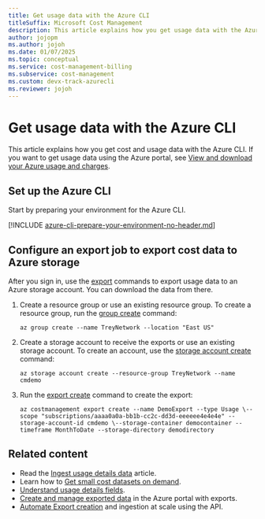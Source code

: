 ```yaml
---
title: Get usage data with the Azure CLI
titleSuffix: Microsoft Cost Management
description: This article explains how you get usage data with the Azure CLI.
author: jojopm
ms.author: jojoh
ms.date: 01/07/2025
ms.topic: conceptual
ms.service: cost-management-billing
ms.subservice: cost-management
ms.custom: devx-track-azurecli
ms.reviewer: jojoh
---
```


# Get usage data with the Azure CLI

This article explains how you get cost and usage data with the Azure CLI. If you want to get usage data using the Azure portal, see [View and download your Azure usage and charges](../understand/download-azure-daily-usage.md).

## Set up the Azure CLI

Start by preparing your environment for the Azure CLI.

[!INCLUDE [azure-cli-prepare-your-environment-no-header.md](~/reusable-content/azure-cli/azure-cli-prepare-your-environment-no-header.md)]

## Configure an export job to export cost data to Azure storage

After you sign in, use the [export](/cli/azure/costmanagement/export) commands to export usage data to an Azure storage account. You can download the data from there.

1. Create a resource group or use an existing resource group. To create a resource group, run the [group create](/cli/azure/group#az_group_create) command:

    ```azurecli
    az group create --name TreyNetwork --location "East US"
    ```
1. Create a storage account to receive the exports or use an existing storage account. To create an account, use the [storage account create](/cli/azure/storage/account#az_storage_account_create) command:

    ```azurecli
    az storage account create --resource-group TreyNetwork --name cmdemo
    ```

1. Run the [export create](/cli/azure/costmanagement/export#az_costmanagement_export_create) command to create the export:

    ```azurecli
    az costmanagement export create --name DemoExport --type Usage \--scope "subscriptions/aaaa0a0a-bb1b-cc2c-dd3d-eeeeee4e4e4e" --storage-account-id cmdemo \--storage-container democontainer --timeframe MonthToDate --storage-directory demodirectory
    ```

## Related content

- Read the [Ingest usage details data](automation-ingest-usage-details-overview.md) article.
- Learn how to [Get small cost datasets on demand](get-small-usage-datasets-on-demand.md).
- [Understand usage details fields](understand-usage-details-fields.md).
- [Create and manage exported data](../costs/tutorial-export-acm-data.md) in the Azure portal with exports.
- [Automate Export creation](../costs/ingest-azure-usage-at-scale.md) and ingestion at scale using the API.
